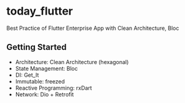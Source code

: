 # today_flutter

Best Practice of Flutter Enterprise App with Clean Architecture, Bloc

## Getting Started

- Architecture: Clean Architecture (hexagonal)
- State Management: Bloc
- DI: Get_It
- Immutable: freezed
- Reactive Programming: rxDart
- Network: Dio + Retrofit
